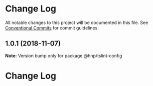 # Change Log

All notable changes to this project will be documented in this file.
See [Conventional Commits](https://conventionalcommits.org) for commit guidelines.

## 1.0.1 (2018-11-07)

**Note:** Version bump only for package @hnp/tslint-config

# Change Log
